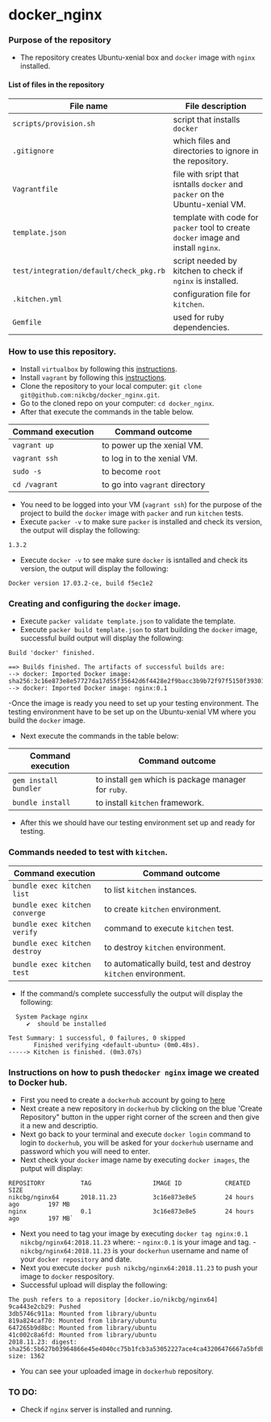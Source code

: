 # docker_nginx

### Purpose of the repository 
- The repository creates Ubuntu-xenial box and `docker` image with `nginx` installed.

#### List of files in the repository

File name                            | File description 
------------------------------------ | --------------------------------------------------------------
`scripts/provision.sh` | script that installs `docker`
`.gitignore` | which files and directories to ignore in the repository.
`Vagrantfile` | file with sript that isntalls `docker` and `packer` on the Ubuntu-xenial VM.
`template.json` | template with code for `packer` tool to create `docker` image and install `nginx`.
`test/integration/default/check_pkg.rb` | script needed by kitchen to check if `nginx` is installed.
`.kitchen.yml` | configuration file for `kitchen`.
`Gemfile` | used for ruby dependencies.

### How to use this repository. 
- Install `virtualbox` by following this [instructions](https://www.virtualbox.org/wiki/Downloads).
- Install `vagrant` by following this [instructions](https://www.vagrantup.com/docs/installation/).
- Clone the repository to your local computer: `git clone git@github.com:nikcbg/docker_nginx.git`.
- Go to the cloned repo on your computer: `cd docker_nginx`.
- After that execute the commands in the table below.

Command execution                    | Command outcome
------------------------------------ | --------------------------------------------------------------
`vagrant up` | to power up the xenial VM.
`vagrant ssh` | to log in to the xenial VM.
`sudo -s` | to become `root` 
`cd /vagrant` | to go into `vagrant` directory

- You need to be logged into your VM (`vagrant ssh`) for the purpose of the project to build the `docker` image  with `packer` and run `kitchen` tests.
- Execute `packer -v` to make sure `packer` is installed and check its version, the output will display the following:

```
1.3.2
```

- Execute `docker -v` to see make sure `docker` is isntalled and check its version, the output will display the following:

```
Docker version 17.03.2-ce, build f5ec1e2
```


### Creating and configuring the `docker` image.
- Execute `packer validate template.json` to validate the template.
- Execute `packer build template.json` to start building the `docker` image, successful build output will display the following:
```
Build 'docker' finished.

==> Builds finished. The artifacts of successful builds are:
--> docker: Imported Docker image: sha256:3c16e873e8e57727da17d55f35642d6f4428e2f9bacc3b9b72f97f5150f39301
--> docker: Imported Docker image: nginx:0.1
```
-Once the image is ready you need to set up your testing environment. The testing environment have to be set up on the Ubuntu-xenial VM where you build the `docker` image.

- Next execute the commands in the table below:

Command execution                    | Command outcome
------------------------------------ | --------------------------------------------------------------
`gem install bundler` | to install `gem` which is package manager for `ruby`.
`bundle install` |  to install `kitchen` framework.


- After this we should have our testing environment set up and ready for testing. 

### Commands needed to test with `kitchen`.

Command execution                    | Command outcome
------------------------------------ | --------------------------------------------------------------
`bundle exec kitchen list` | to list `kitchen` instances.
`bundle exec kitchen converge` | to create `kitchen` environment.
`bundle exec kitchen verify` | command to execute `kitchen` test.
`bundle exec kitchen destroy` | to destroy `kitchen` environment.
`bundle exec kitchen test` | to automatically build, test and destroy `kitchen` environment.

- If the command/s complete successfully the output will display the following:

```
  System Package nginx
     ✔  should be installed

Test Summary: 1 successful, 0 failures, 0 skipped
       Finished verifying <default-ubuntu> (0m0.48s).
-----> Kitchen is finished. (0m3.07s)
```
### Instructions on how to push the`docker nginx` image we created to Docker hub.

- First you need to create a `dockerhub` account by going to [here](https://hub.docker.com/)
- Next create a new repository in `dockerhub` by clicking on the blue 'Create Repository" button in the upper right corner of the screen and then give it a new and descriptio. 
- Next go back to your terminal and execute `docker login` command to login to `dockerhub`, you will be asked for your `dockerhub` username and password which you will need to enter.
- Next check your `docker` image name by executing `docker images`, the putput will display:
 ```
 REPOSITORY          TAG                 IMAGE ID            CREATED             SIZE
 nikcbg/nginx64      2018.11.23          3c16e873e8e5        24 hours ago        197 MB
 nginx               0.1                 3c16e873e8e5        24 hours ago        197 MB`
```
- Next you need to tag your image by executing `docker tag nginx:0.1 nikcbg/nginx64:2018.11.23` where:
        - `nginx:0.1` is your image and tag.
        - `nikcbg/nginx64:2018.11.23` is your `dockerhun` username and name of your `docker repository` and date.
- Next you execute `docker push nikcbg/nginx64:2018.11.23` to push your image to `docker` respository.
- Successful upload will display the following:

```
The push refers to a repository [docker.io/nikcbg/nginx64]
9ca443e2cb29: Pushed 
3db5746c911a: Mounted from library/ubuntu 
819a824caf70: Mounted from library/ubuntu 
647265b9d8bc: Mounted from library/ubuntu 
41c002c8a6fd: Mounted from library/ubuntu 
2018.11.23: digest: sha256:5b627b03964866e45e4040cc75b1fcb3a53052227ace4ca43206476667a5bfdb size: 1362
```
- You can see your uploaded image in `dockerhub` repository. 

### TO DO:
- Check if `nginx` server is installed and running. 
